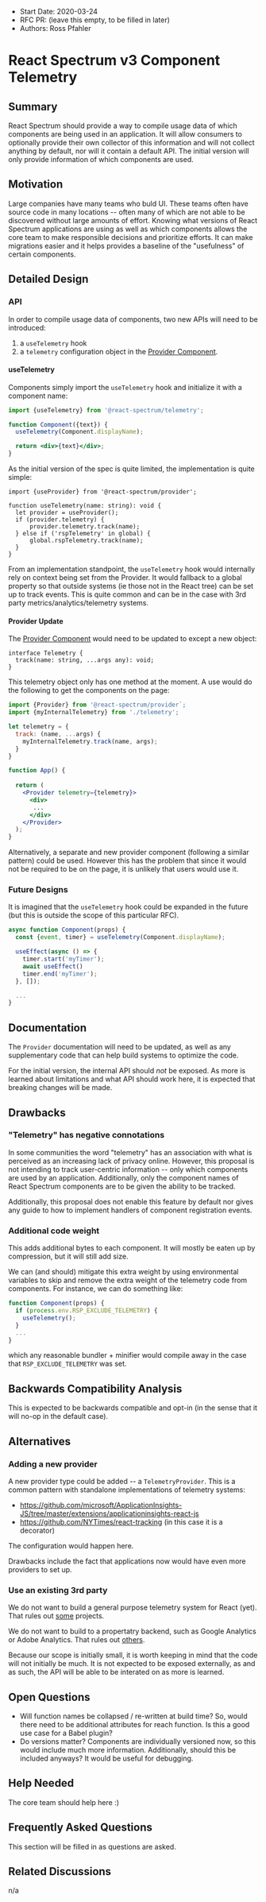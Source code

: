 <!-- Copyright 2020 Adobe. All rights reserved.
This file is licensed to you under the Apache License, Version 2.0 (the "License");
you may not use this file except in compliance with the License. You may obtain a copy
of the License at http://www.apache.org/licenses/LICENSE-2.0
Unless required by applicable law or agreed to in writing, software distributed under
the License is distributed on an "AS IS" BASIS, WITHOUT WARRANTIES OR REPRESENTATIONS
OF ANY KIND, either express or implied. See the License for the specific language
governing permissions and limitations under the License. -->

- Start Date: 2020-03-24
- RFC PR: (leave this empty, to be filled in later)
- Authors: Ross Pfahler

# React Spectrum v3 Component Telemetry

## Summary

React Spectrum should provide a way to compile usage data of which components are being used in an application. It will allow consumers to optionally provide their own collector of this information and will not collect anything by default, nor will it contain a default API. The initial version will only provide information of which components are used.

## Motivation

Large companies have many teams who buld UI. These teams often have source code in many locations -- often many of which are not able to be discovered without large amounts of effort. Knowing what versions of React Spectrum applications are using as well as which components allows the core team to make responsible decisions and prioritize efforts. It can make migrations easier and it helps provides a baseline of the "usefulness" of certain components.

## Detailed Design

### API

In order to compile usage data of components, two new APIs will need to be introduced:
1. a `useTelemetry` hook
2. a `telemetry` configuration object in the [Provider Component](/packages/%40react-spectrum/provider/src/Provider.tsx).

#### useTelemetry

Components simply import the `useTelemetry` hook and initialize it with a component name:

```jsx
import {useTelemetry} from '@react-spectrum/telemetry';

function Component({text}) {
  useTelemetry(Component.displayName);

  return <div>{text}</div>;
}
```

As the initial version of the spec is quite limited, the implementation is quite simple:

```tsx
import {useProvider} from '@react-spectrum/provider';

function useTelemetry(name: string): void {
  let provider = useProvider();
  if (provider.telemetry) {
      provider.telemetry.track(name);
  } else if ('rspTelemetry' in global) {
      global.rspTelemetry.track(name);
  }
}
```

From an implementation standpoint, the `useTelemetry` hook would internally rely on context being set from the Provider. It would fallback to a global property so that outside systems (ie those not in the React tree) can be set up to track events. This is quite common and can be in the case with 3rd party metrics/analytics/telemetry systems.

#### Provider Update

The [Provider Component](/packages/%40react-spectrum/provider/src/Provider.tsx) would need to be updated to except a new object:

```tsx
interface Telemetry {
  track(name: string, ...args any): void;
}
```

This telemetry object only has one method at the moment. A use would do the following to get the components on the page:

```jsx
import {Provider} from '@react-spectrum/provider`;
import {myInternalTelemetry} from './telemetry';

let telemetry = {
  track: (name, ...args) {
    myInternalTelemetry.track(name, args);
  }
}

function App() {
  
  return (
    <Provider telemetry={telemetry}>
      <div>
       ...
      </div>
    </Provider>
  );
}

```

Alternatively, a separate and new provider component (following a similar pattern) could be used. However this has the problem that since it would not be required to be on the page, it is unlikely that users would use it.

### Future Designs

It is imagined that the `useTelemetry` hook could be expanded in the future (but this is outside the scope of this particular RFC).

```jsx
async function Component(props) {
  const {event, timer} = useTelemetry(Component.displayName);

  useEffect(async () => {
    timer.start('myTimer');
    await useEffect()
    timer.end('myTimer');
  }, []);

  ...
}
```

## Documentation

The `Provider` documentation will need to be updated, as well as any supplementary code that can help build systems to optimize the code.

For the initial version, the internal API should *not* be exposed. As more is learned about limitations and what API should work here, it is expected that breaking changes will be made.

## Drawbacks

### "Telemetry" has negative connotations

In some communities the word "telemetry" has an association with what is perceived as an increasing lack of privacy online. However, this proposal is not intending to track user-centric information -- only which components are used by an application. Additionally, only the component names of React Spectrum components are  to be given the ability to be tracked.

Additionally, this proposal does not enable this feature by default nor gives any guide to how to implement handlers of component registration events.

### Additional code weight

This adds additional bytes to each component. It will mostly be eaten up by compression, but it will still add size.

We can (and should) mitigate this extra weight by using environmental variables to skip and remove the extra weight of the telemetry code from components. For instance, we can do something like:

```jsx
function Component(props) {
  if (process.env.RSP_EXCLUDE_TELEMETRY) {
    useTelemetry();
  }
  ...
}
```

which any reasonable bundler + minifier would compile away in the case that `RSP_EXCLUDE_TELEMETRY` was set.

## Backwards Compatibility Analysis

This is expected to be backwards compatible and opt-in (in the sense that it will no-op in the default case).

## Alternatives

### Adding a new provider

A new provider type could be added -- a `TelemetryProvider`. This is a common pattern with standalone implementations of telemetry systems:
- https://github.com/microsoft/ApplicationInsights-JS/tree/master/extensions/applicationinsights-react-js
- https://github.com/NYTimes/react-tracking (in this case it is a decorator)

The configuration would happen here.

Drawbacks include the fact that applications now would have even more providers to set up.

### Use an existing 3rd party

We do not want to build a general purpose telemetry system for React (yet). That rules out [some](https://github.com/nytimes/react-tracking) projects. 

We do not want to build to a propertatry backend, such as Google Analytics or Adobe Analytics. That rules out [others](https://github.com/react-ga/react-ga).

Because our scope is initially small, it is worth keeping in mind that the code will not initially be much. It is not expected to be exposed externally, as and as such, the API will be able to be interated on as more is learned.

## Open Questions

- Will function names be collapsed / re-written at build time? So, would there need to be additional attributes for reach function. Is this a good use case for a Babel plugin?
- Do versions matter? Components are individually versioned now, so this would include much more information. Additionally, should this be included anyways? It would be useful for debugging.

## Help Needed

The core team should help here :)

## Frequently Asked Questions

This section will be filled in as questions are asked.

## Related Discussions

n/a
